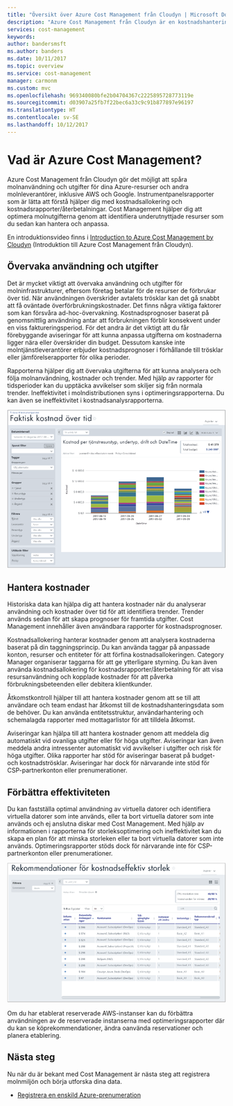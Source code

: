 ```yaml
---
title: "Översikt över Azure Cost Management från Cloudyn | Microsoft Docs"
description: "Azure Cost Management från Cloudyn är en kostnadshanteringslösning med flera moln som hjälper dig att bättre använda Azure och andra molnresurser."
services: cost-management
keywords: 
author: bandersmsft
ms.author: banders
ms.date: 10/11/2017
ms.topic: overview
ms.service: cost-management
manager: carmonm
ms.custom: mvc
ms.openlocfilehash: 969340080bfe2b04704367c2225895728773119e
ms.sourcegitcommit: d03907a25fb7f22bec6a33c9c91b877897e96197
ms.translationtype: HT
ms.contentlocale: sv-SE
ms.lasthandoff: 10/12/2017
---
```

# <a name="what-is-azure-cost-management"></a>Vad är Azure Cost Management?

Azure Cost Management från Cloudyn gör det möjligt att spåra molnanvändning och utgifter för dina Azure-resurser och andra molnleverantörer, inklusive AWS och Google. Instrumentpanelsrapporter som är lätta att förstå hjälper dig med kostnadsallokering och kostnadsrapporter/återbetalningar. Cost Management hjälper dig att optimera molnutgifterna genom att identifiera underutnyttjade resurser som du sedan kan hantera och anpassa.

En introduktionsvideo finns i [Introduction to Azure Cost Management by Cloudyn](https://youtu.be/NWIRny6Wpsk) (Introduktion till Azure Cost Management från Cloudyn).

## <a name="monitor-usage-and-spending"></a>Övervaka användning och utgifter

Det är mycket viktigt att övervaka användning och utgifter för molninfrastrukturer, eftersom företag betalar för de resurser de förbrukar över tid. När användningen överskrider avtalets trösklar kan det gå snabbt att få oväntade överförbrukningskostnader. Det finns några viktiga faktorer som kan försvåra ad-hoc-övervakning. Kostnadsprognoser baserat på genomsnittlig användning antar att förbrukningen förblir konsekvent under en viss faktureringsperiod. För det andra är det viktigt att du får förebyggande aviseringar för att kunna anpassa utgifterna om kostnaderna ligger nära eller överskrider din budget. Dessutom kanske inte molntjänstleverantörer erbjuder kostnadsprognoser i förhållande till trösklar eller jämförelserapporter för olika perioder.

Rapporterna hjälper dig att övervaka utgifterna för att kunna analysera och följa molnanvändning, kostnader och trender. Med hjälp av rapporter för tidsperioder kan du upptäcka avvikelser som skiljer sig från normala trender. Ineffektivitet i molndistributionen syns i optimeringsrapporterna. Du kan även se ineffektivitet i kostnadsanalysrapporterna.

![Rapport för kostnad över tid](media\overview\cost-over-time-rpt.png)


## <a name="manage-costs"></a>Hantera kostnader

Historiska data kan hjälpa dig att hantera kostnader när du analyserar användning och kostnader över tid för att identifiera trender. Trender används sedan för att skapa prognoser för framtida utgifter. Cost Management innehåller även användbara rapporter för kostnadsprognoser.

Kostnadsallokering hanterar kostnader genom att analysera kostnaderna baserat på din taggningsprincip. Du kan använda taggar på anpassade konton, resurser och entiteter för att förfina kostnadsallokeringen. Category Manager organiserar taggarna för att ge ytterligare styrning. Du kan även använda kostnadsallokering för kostnadsrapporter/återbetalning för att visa resursanvändning och kopplade kostnader för att påverka förbrukningsbeteenden eller debitera klientkunder.

Åtkomstkontroll hjälper till att hantera kostnader genom att se till att användare och team endast har åtkomst till de kostnadshanteringsdata som de behöver. Du kan använda entitetsstruktur, användarhantering och schemalagda rapporter med mottagarlistor för att tilldela åtkomst.

Aviseringar kan hjälpa till att hantera kostnader genom att meddela dig automatiskt vid ovanliga utgifter eller för höga utgifter. Aviseringar kan även meddela andra intressenter automatiskt vid avvikelser i utgifter och risk för höga utgifter. Olika rapporter har stöd för aviseringar baserat på budget- och kostnadströsklar. Aviseringar har dock för närvarande inte stöd för CSP-partnerkonton eller prenumerationer.

## <a name="improve-efficiency"></a>Förbättra effektiviteten

Du kan fastställa optimal användning av virtuella datorer och identifiera virtuella datorer som inte används, eller ta bort virtuella datorer som inte används och ej anslutna diskar med Cost Management. Med hjälp av informationen i rapporterna för storleksoptimering och ineffektivitet kan du skapa en plan för att minska storleken eller ta bort virtuella datorer som inte används. Optimeringsrapporter stöds dock för närvarande inte för CSP-partnerkonton eller prenumerationer.

![storleksrekommendationer](.\media\overview\sizing.png)

Om du har etablerat reserverade AWS-instanser kan du förbättra användningen av de reserverade instanserna med optimeringsrapporter där du kan se köprekommendationer, ändra oanvända reservationer och planera etablering.

## <a name="next-steps"></a>Nästa steg

Nu när du är bekant med Cost Management är nästa steg att registrera molnmiljön och börja utforska dina data.

- [Registrera en enskild Azure-prenumeration](quick-register-azure-sub.md)
